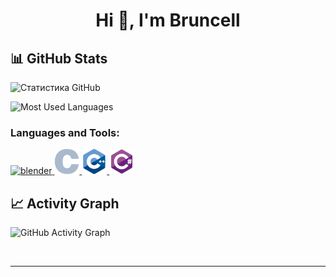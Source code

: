 <h1 align="center">Hi 👋, I'm Bruncell</h1>

<p align="left">
</p>

## 📊 GitHub Stats

![Статистика GitHub](https://github-readme-stats.vercel.app/api?username=Bruncell&show_icons=true&theme=tokyonight)

![Most Used Languages](https://github-readme-stats.vercel.app/api/top-langs/?username=Bruncell&layout=compact&theme=tokyonight)


<h3 align="left">Languages and Tools:</h3>
<p align="left"> <a href="https://www.blender.org/" target="_blank" rel="noreferrer"> <img src="https://download.blender.org/branding/community/blender_community_badge_white.svg" alt="blender" width="40" height="40"/> </a> <a href="https://www.cprogramming.com/" target="_blank" rel="noreferrer"> <img src="https://raw.githubusercontent.com/devicons/devicon/master/icons/c/c-original.svg" alt="c" width="40" height="40"/> </a> <a href="https://www.w3schools.com/cpp/" target="_blank" rel="noreferrer"> <img src="https://raw.githubusercontent.com/devicons/devicon/master/icons/cplusplus/cplusplus-original.svg" alt="cplusplus" width="40" height="40"/> </a> <a href="https://www.w3schools.com/cs/" target="_blank" rel="noreferrer"> <img src="https://raw.githubusercontent.com/devicons/devicon/master/icons/csharp/csharp-original.svg" alt="csharp" width="40" height="40"/> </a> 

## 📈 Activity Graph

![GitHub Activity Graph](https://github-readme-activity-graph.vercel.app/graph?username=Bruncell&theme=tokyo-night)


<br />

----
